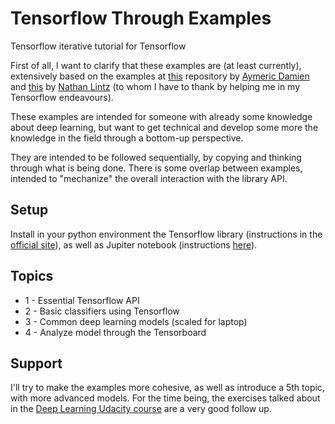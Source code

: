 # Tensorflow Through Examples
Tensorflow iterative tutorial for Tensorflow

First of all, I want to clarify that these examples are (at least currently), extensively based on the examples at [this](https://github.com/aymericdamien/TensorFlow-Examples) repository by [Aymeric Damien](https://github.com/aymericdamien) and [this](https://github.com/nlintz/TensorFlow-Tutorials) by [Nathan Lintz](https://github.com/nlintz) (to whom I have to thank by helping me in my Tensorflow endeavours).

These examples are intended for someone with already some knowledge about deep learning, but want to get technical and develop some more the knowledge in the field through a bottom-up perspective.

They are intended to be followed sequentially, by copying and thinking through what is being done. There is some overlap between examples, intended to "mechanize" the overall interaction with the library API.

## Setup

Install in your python environment the Tensorflow library (instructions in the [official site](https://www.tensorflow.org/)), as well as Jupiter notebook (instructions [here](https://ipython.org/notebook.html)).

## Topics

 * 1 - Essential Tensorflow API
 * 2 - Basic classifiers using Tensorflow
 * 3 - Common deep learning models (scaled for laptop)
 * 4 - Analyze model through the Tensorboard

## Support

I'll try to make the examples more cohesive, as well as introduce a 5th topic, with more advanced models. For the time being, the exercises talked about in the [Deep Learning Udacity course](https://www.udacity.com/course/deep-learning--ud730) are a very good follow up.
